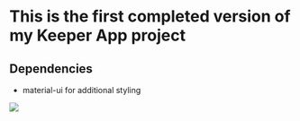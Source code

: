 # This is the first completed version of my Keeper App project 

## Dependencies
- material-ui for additional styling

![](https://media.giphy.com/media/yOX6hg39CFKkwDKwz0/giphy.gif)